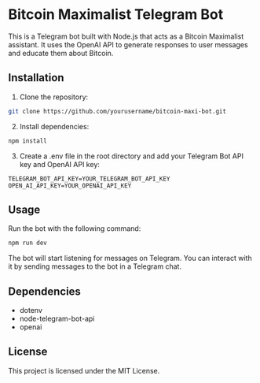 # Bitcoin Maximalist Telegram Bot

This is a Telegram bot built with Node.js that acts as a Bitcoin Maximalist assistant. It uses the OpenAI API to generate responses to user messages and educate them about Bitcoin.


## Installation

1. Clone the repository:

```bash
git clone https://github.com/yourusername/bitcoin-maxi-bot.git

```

2. Install dependencies:

```bash
npm install
```

3. Create a .env file in the root directory and add your Telegram Bot API key and OpenAI API key:

```env
TELEGRAM_BOT_API_KEY=YOUR_TELEGRAM_BOT_API_KEY
OPEN_AI_API_KEY=YOUR_OPENAI_API_KEY
```

## Usage

Run the bot with the following command:

```bash
npm run dev
```

The bot will start listening for messages on Telegram. You can interact with it by sending messages to the bot in a Telegram chat.

## Dependencies

* dotenv
* node-telegram-bot-api
* openai


## License

This project is licensed under the MIT License.